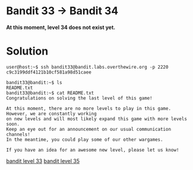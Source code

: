 <h1>Bandit 33 &#x2192; Bandit 34 </h1>

<p><strong>At this moment, level 34 does not exist yet.</strong></p>

<h1>Solution</h1>

```
user@host:~$ ssh bandit33@bandit.labs.overthewire.org -p 2220
c9c3199ddf4121b10cf581a98d51caee

bandit33@bandit:~$ ls
README.txt
bandit33@bandit:~$ cat README.txt
Congratulations on solving the last level of this game!

At this moment, there are no more levels to play in this game. However, we are constantly working
on new levels and will most likely expand this game with more levels soon.
Keep an eye out for an announcement on our usual communication channels!
In the meantime, you could play some of our other wargames.

If you have an idea for an awesome new level, please let us know!
```

[bandit level 33](33.md)
[bandit level 35](35.md)
